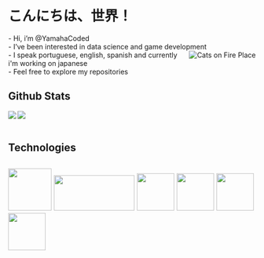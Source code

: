 <h1>こんにちは、世界！</h1> 
<div>
    <p align="left">
    - Hi, i’m @YamahaCoded<br>
    - I’ve been interested in data science and game development<br>
    <img align="right" src="https://imgur.com/CzGWxDK.gif" alt="Cats on Fire Place">
    - I speak portuguese, english, spanish and currently i'm working on japanese<br>
    - Feel free to explore my repositories<br>
    </p>
</div>

<h2>Github Stats</h2> 
<div>
    <img src="https://github-readme-stats.vercel.app/api/top-langs/?username=YamahaCoded&layout=compact&langs_count=6&theme=github_dark_dimmed">
    <img align="left" src="https://github-readme-stats.vercel.app/api?username=YamahaCoded&layout=compact&theme=github_dark_dimmed&hide=prs">
</div>
<br>
<h2>Technologies</h2> 
<div>
    <h2>
        <img src="https://i.imgur.com/dnLc6BK.png" width=88 height=86>
        <img src="https://upload.wikimedia.org/wikipedia/commons/8/87/Sql_data_base_with_logo.png" width=164 height=72>
        <img src="https://wiki.installgentoo.com/images/f/f9/Arch-linux-logo.png" width=76 height=76>
        <img src="https://i.imgur.com/mIRADeo.png" width=76 height=76>
        <img src="https://i.imgur.com/JTjo6Xk.png" width=76 height=76>
        <img src="https://i.imgur.com/mMCTijX.png" width=76 height=76>
    </h2>
</div>

<!---
YamahaCoded/YamahaCoded is a ✨ special ✨ repository because its `README.md` (this file) appears on your GitHub profile.
You can click the Preview link to take a look at your changes.
--->
